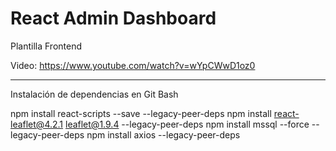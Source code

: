 # React Admin Dashboard
Plantilla Frontend

Video: https://www.youtube.com/watch?v=wYpCWwD1oz0

--------------------------------------------------------------------------------------------------------------------------------

Instalación de dependencias en Git Bash

npm install react-scripts --save --legacy-peer-deps
npm install react-leaflet@4.2.1 leaflet@1.9.4 --legacy-peer-deps
npm install mssql --force --legacy-peer-deps
npm install axios --legacy-peer-deps



